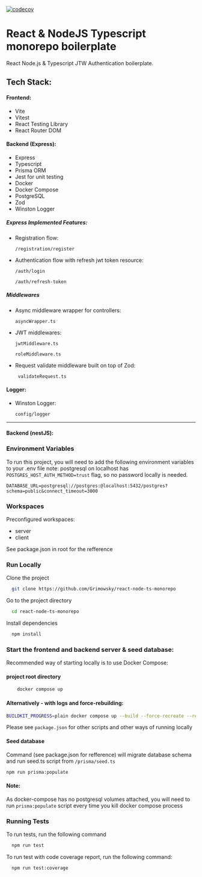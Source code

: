 [![codecov](https://codecov.io/github/Grimowsky/react-node-ts-monorepo/graph/badge.svg?token=fXoBYkKcbT)](https://codecov.io/github/Grimowsky/react-node-ts-monorepo)

# React & NodeJS Typescript monorepo boilerplate

React Node.js & Typescript JTW Authentication boilerplate.

## Tech Stack:

#### Frontend:

- Vite
- Vitest
- React Testing Library
- React Router DOM


#### Backend (Express):

- Express
- Typescript
- Prisma ORM
- Jest for unit testing
- Docker
- Docker Compose
- PostgreSQL
- Zod
- Winston Logger

##### Express Implemented Features:

- Registration flow:

  ``` /registration/register ```
- Authentication flow with refresh jwt token resource:

  ``` /auth/login ```

  ``` /auth/refresh-token ```
#####  Middlewares

- Async middleware wrapper for controllers:

  ``` asyncWrapper.ts ```

- JWT middlewares:

  ```jwtMiddleware.ts ```

  ``` roleMiddleware.ts ```

- Request validate middleware built on top of Zod:

  ```  validateRequest.ts ```
#### Logger:
- Winston Logger:

  ``` config/logger ```

---

#### Backend (nestJS):




### Environment Variables

To run this project, you will need to add the following environment variables to your .env file
note: postgresql on localhost has `POSTGRES_HOST_AUTH_METHOD=trust` flag, so no password locally is needed.

`DATABASE_URL=postgresql://postgres:@localhost:5432/postgres?schema=public&connect_timeout=3000`


### Workspaces

Preconfigured workspaces:
- server
- client

See package.json in root for the refference

### Run Locally

Clone the project

```bash
  git clone https://github.com/Grimowsky/react-node-ts-monorepo
```

Go to the project directory

```bash
  cd react-node-ts-monorepo
```

Install dependencies

```bash
  npm install
```

### Start the frontend and backend server & seed database:

Recommended way of starting locally is to use Docker Compose:

#### project root directory

```bash
    docker compose up
```

#### Alternatively - with logs and force-rebuilding:

```bash
BUILDKIT_PROGRESS=plain docker compose up --build --force-recreate --renew-anon-volumes --remove-orphans
```

Please see ```package.json``` for other scripts and other ways of running locally

#### Seed database

Command (see package.json for refference) will migrate database schema and run seed.ts script from ```/prisma/seed.ts```

```bash
npm run prisma:populate
```

#### Note:
As docker-compose has no postgresql volumes attached, you will need to run ```prisma:populate``` script every time you kill docker compose process

### Running Tests

To run tests, run the following command

```bash
  npm run test
```

To run test with code coverage report, run the following command:

```bash
  npm run test:coverage
```


